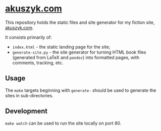 # [akuszyk.com](https://akuszyk.com)
This repository holds the static files and site generator for my fiction site, [akuszyk.com](https://akuszyk.com).

It consists primarily of:
* `index.html` - the static landing page for the site;
* `generate-site.py` - the site generator for turning HTML book files (generated from LaTeX and `pandoc`) into formatted pages, with comments, tracking, etc.

## Usage
The `make` targets beginning with `generate-` should be used to generate the sites in sub-directories.

## Development
`make watch` can be used to run the site locally on port 80.
